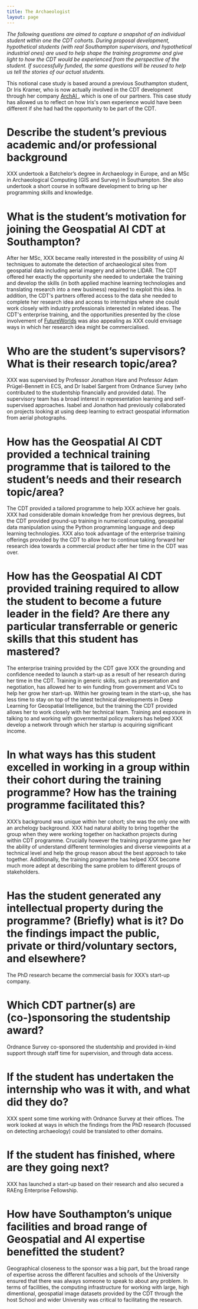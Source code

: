 ```yaml
---
title: The Archaeologist 
layout: page
---
```


_The following questions are aimed to capture a snapshot of an individual student within one the CDT cohorts. During proposal development, hypothetical students (with real Southampton supervisors, and hypothetical industrial ones) are used to help shape the training programme and give light to how the CDT would be experienced from the perspective of the student. If successfully funded, the same questions will be reused to help us tell the stories of our actual students._

This notional case study is based around a previous Southampton student, Dr Iris Kramer, who is now actually involved in the CDT development through her company [ArchAI
](http://archai.io), which is one of our partners. This case study has allowed us to reflect on how Iris's own experience would have been different if she had had the opportunity to be part of the CDT.


# Describe the student’s previous academic and/or professional background
XXX undertook a Batchelor’s degree in Archaeology in Europe, and an MSc in Archaeological Computing (GIS and Survey) in Southampton. She also undertook a short course in software development to bring up her programming skills and knowledge.

# What is the student’s motivation for joining the Geospatial AI CDT at Southampton?
After her MSc, XXX became really interested in the possibility of using AI techniques to automate the detection of archaeological sites from geospatial data including aerial imagery and airborne LIDAR. The CDT offered her exactly the opportunity she needed to undertake the training and develop the skills (in both applied machine learning technologies and translating research into a new business) required to exploit this idea. In addition, the CDT's partners offered access to the data she needed to complete her research idea and access to internships where she could work closely with industry professionals interested in related ideas. The CDT's enterprise training, and the opportunities presented by the close involvement of [FutureWorlds](http://futureworlds.com) was also appealing as XXX could envisage ways in which her research idea might be commercialised.

# Who are the student’s supervisors? What is their research topic/area?
XXX was supervised by Professor Jonathon Hare and Professor Adam Prügel-Bennett in ECS, and Dr Isabel Sargent from Ordnance Survey (who contributed to the studentship financially and provided data). The supervisory team has a broad interest in representation learning and self-supervised approaches. Isabel and Jonathon had previously collaborated on projects looking at using deep learning to extract geospatial information from aerial photographs. 

# How has the Geospatial AI CDT provided a technical training programme that is tailored to the student’s needs and their research topic/area?
The CDT provided a tailored programme to help XXX achieve her goals. XXX had considerable domain knowledge from her previous degrees, but the CDT provided ground-up training in numerical computing, geospatial data manipulation using the Python programming language and deep learning technologies. XXX also took advantage of the enterprise training offerings provided by the CDT to allow her to continue taking forward her research idea towards a commercial product after her time in the CDT was over.

# How has the Geospatial AI CDT provided training required to allow the student to become a future leader in the field? Are there any particular transferrable or generic skills that this student has mastered?
The enterprise training provided by the CDT gave XXX the grounding and confidence needed to launch a start-up as a result of her research during her time in the CDT. Training in generic skills, such as presentation and negotiation, has allowed her to win funding from government and VCs to help her grow her start-up. Within her growing team in the start-up, she has less time to stay on top of the latest technical developments in Deep Learning for Geospatial Intelligence, but the training the CDT provided allows her to work closely with her technical team. Training and exposure in talking to and working with governmental policy makers has helped XXX develop a network through which her startup is acquiring significant income.

# In what ways has this student excelled in working in a group within their cohort during the training programme? How has the training programme facilitated this?
XXX’s background was unique within her cohort; she was the only one with an archelogy background. XXX had natural ability to bring together the group when they were working together on hackathon projects during within CDT programme. Crucially however the training programme gave her the ability of understand different terminologies and diverse viewpoints at a technical level and help the group reason about the best approach to take together. Additionally, the training programme has helped XXX become much more adept at describing the same problem to different groups of stakeholders.

# Has the student generated any intellectual property during the programme? (Briefly) what is it? Do the findings impact the public, private or third/voluntary sectors, and elsewhere?
The PhD research became the commercial basis for XXX’s start-up company.

# Which CDT partner(s) are (co-)sponsoring the studentship award?
Ordnance Survey co-sponsored the studentship and provided in-kind support through staff time for supervision, and through data access.

# If the student has undertaken the internship who was it with, and what did they do?
XXX spent some time working with Ordnance Survey at their offices. The work looked at ways in which the findings from the PhD research (focussed on detecting archaeology) could be translated to other domains.

# If the student has finished, where are they going next?
XXX has launched a start-up based on their research and also secured a RAEng Enterprise Fellowship.

# How have Southampton’s unique facilities and broad range of Geospatial and AI expertise benefitted the student?
Geographical closeness to the sponsor was a big part, but the broad range of expertise across the different faculties and schools of the University ensured that there was always someone to speak to about any problem. In terms of facilities, the computing infrastructure for working with large, high dimentional, geospatial image datasets provided by the CDT through the host School and wider University was critical to facilitating the research. 

